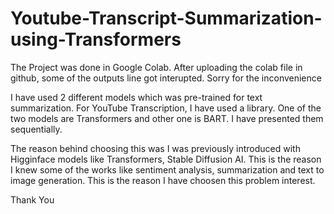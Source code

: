 # Youtube-Transcript-Summarization-using-Transformers

The Project was done in Google Colab. After uploading the colab file in github, some of the outputs line got interupted. Sorry for the inconvenience<br>

I have used 2 different models which was pre-trained for text summarization. For YouTube Transcription, I have used a library. One of the two models are Transformers and other one is BART. I have presented them sequentially. 

The reason behind choosing this was I was previously introduced with Higginface models like Transformers, Stable Diffusion AI. This is the reason I knew some of the works like sentiment analysis, summarization and text to image generation. This is the reason I have choosen this problem interest.

Thank You
